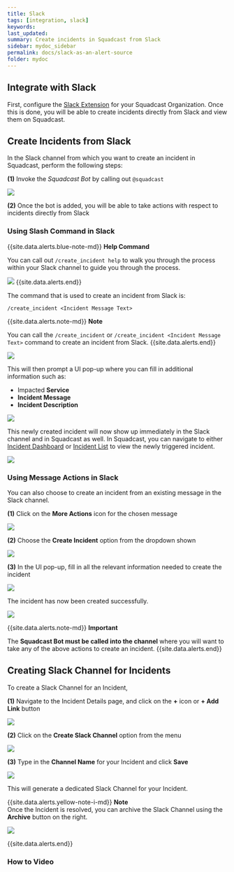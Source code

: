 ```yaml
---
title: Slack
tags: [integration, slack]
keywords: 
last_updated: 
summary: Create incidents in Squadcast from Slack
sidebar: mydoc_sidebar
permalink: docs/slack-as-an-alert-source
folder: mydoc
---
```


## Integrate with Slack

First, configure the [Slack Extension](https://support.squadcast.com/docs/slack) for your Squadcast Organization. Once this is done, you will be able to create incidents directly from Slack and view them on Squadcast.

## Create Incidents from Slack

In the Slack channel from which you want to create an incident in Squadcast, perform the following steps: 

**(1)** Invoke the *Squadcast Bot* by calling out `@squadcast`

![](images/slack_1.png)

**(2)** Once the bot is added, you will be able to take actions with respect to incidents directly from Slack

### Using Slash Command in Slack

{{site.data.alerts.blue-note-md}}
**Help Command**

You can call out `/create_incident help` to walk you through the process within your Slack channel to guide you through the process.

![](images/slack_2.png)
{{site.data.alerts.end}}

The command that is used to create an incident from Slack is:

`/create_incident <Incident Message Text>`

{{site.data.alerts.note-md}}
**Note**

You can call the `/create_incident` or `/create_incident <Incident Message Text>` command to create an incident from Slack.
{{site.data.alerts.end}}

![](images/slack_3.png)

This will then prompt a UI pop-up where you can fill in additional information such as:
- Impacted **Service**
- **Incident Message**
- **Incident Description**

![](images/slack_4.png)

This newly created incident will now show up immediately in the Slack channel and in Squadcast as well. In Squadcast, you can navigate to either [Incident Dashboard](https://support.squadcast.com/docs/incident-dashboard) or [Incident List](https://support.squadcast.com/docs/incident-list-table-view) to view the newly triggered incident.

![](images/slack_create_incident_success_2.png)

### Using Message Actions in Slack

You can also choose to create an incident from an existing message in the Slack channel.

**(1)** Click on the **More Actions** icon for the chosen message

![](images/slack_6.png)

**(2)** Choose the **Create Incident** option from the dropdown shown

![](images/slack_7.png)

**(3)** In the UI pop-up, fill in all the relevant information needed to create the incident

![](images/slack_8.png)

The incident has now been created successfully.

![](images/slack_message_action_create_incident_success.png)


{{site.data.alerts.note-md}}
**Important**

The **Squadcast Bot must be called into the channel** where you will want to take any of the above actions to create an incident.
{{site.data.alerts.end}}

## Creating Slack Channel for Incidents

To create a Slack Channel for an Incident,

**(1)** Navigate to the Incident Details page, and click on the **+** icon or **+ Add Link** button
 
![](images/slackchannel_1.png)

**(2)** Click on the **Create Slack Channel** option from the menu

![](images/slackchannel_2.png)
 
**(3)** Type in the **Channel Name** for your Incident and click **Save**

![](images/slackchannel_3.png)
 
This will generate a dedicated Slack Channel for your Incident.

{{site.data.alerts.yellow-note-i-md}}
**Note**
<br>
Once the Incident is resolved, you can archive the Slack Channel using the **Archive** button on the right. 
 
![](images/slackchannel_4.png)
 
{{site.data.alerts.end}}

### How to Video

<script src="https://fast.wistia.com/embed/medias/7tpv6ktcns.jsonp" async></script><script src="https://fast.wistia.com/assets/external/E-v1.js" async></script><div class="wistia_responsive_padding" style="padding:58.13% 0 0 0;position:relative;"><div class="wistia_responsive_wrapper" style="height:100%;left:0;position:absolute;top:0;width:100%;"><span class="wistia_embed wistia_async_7tpv6ktcns popover=true popoverAnimateThumbnail=true videoFoam=true" style="display:inline-block;height:100%;position:relative;width:100%">&nbsp;</span></div></div>